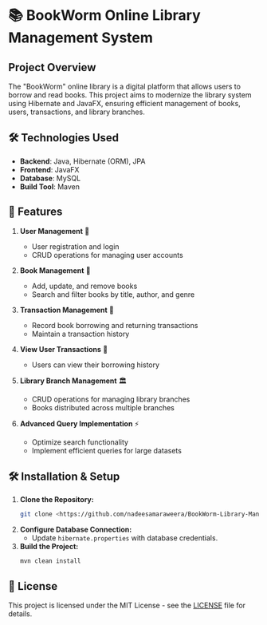 # 📚 BookWorm Online Library Management System

## Project Overview
The "BookWorm" online library is a digital platform that allows users to borrow and read books. This project aims to modernize the library system using Hibernate and JavaFX, ensuring efficient management of books, users, transactions, and library branches.

## 🛠 Technologies Used
- **Backend**: Java, Hibernate (ORM), JPA
- **Frontend**: JavaFX
- **Database**: MySQL
- **Build Tool**: Maven

## 🚀 Features
1. **User Management** 👤
   - User registration and login
   - CRUD operations for managing user accounts

2. **Book Management** 📖
   - Add, update, and remove books
   - Search and filter books by title, author, and genre

3. **Transaction Management** 🔄
   - Record book borrowing and returning transactions
   - Maintain a transaction history

4. **View User Transactions** 📜
   - Users can view their borrowing history

5. **Library Branch Management** 🏛
   - CRUD operations for managing library branches
   - Books distributed across multiple branches

6. **Advanced Query Implementation** ⚡
   - Optimize search functionality
   - Implement efficient queries for large datasets

## 🛠 Installation & Setup
1. **Clone the Repository:**
   ```sh
   git clone <https://github.com/nadeesamaraweera/BookWorm-Library-Management-System.git>
   ```
2. **Configure Database Connection:**
   - Update `hibernate.properties` with database credentials.
3. **Build the Project:**
   ```sh
   mvn clean install
   ```

## 📝 License
This project is licensed under the MIT License - see the [LICENSE](LICENSE) file for details.


